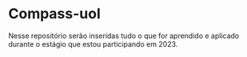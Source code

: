 # Compass-uol

Nesse repositório serão inseridas tudo o que for aprendido e aplicado durante o estágio que estou participando em 2023.

## 